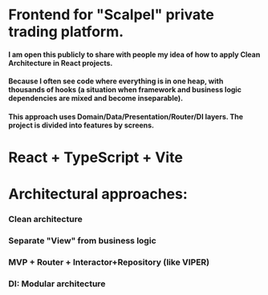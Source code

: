 # Frontend for "Scalpel" private trading platform.

#### I am open this publicly to share with people my idea of how to apply Clean Architecture in React projects.

#### Because I often see code where everything is in one heap, with thousands of hooks (a situation when framework and business logic dependencies are mixed and become inseparable).

#### This approach uses Domain/Data/Presentation/Router/DI layers. The project is divided into features by screens.

# React + TypeScript + Vite

# Architectural approaches:
### Clean architecture
### Separate "View" from business logic

### MVP + Router + Interactor+Repository (like VIPER)
### DI: Modular architecture
